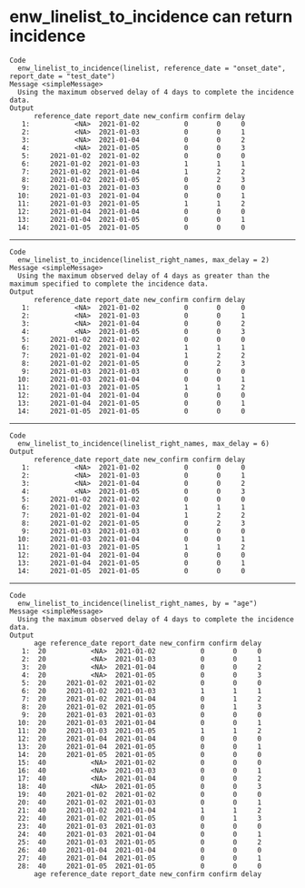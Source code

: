 # enw_linelist_to_incidence can return incidence

    Code
      enw_linelist_to_incidence(linelist, reference_date = "onset_date", report_date = "test_date")
    Message <simpleMessage>
      Using the maximum observed delay of 4 days to complete the incidence data.
    Output
          reference_date report_date new_confirm confirm delay
       1:           <NA>  2021-01-02           0       0     0
       2:           <NA>  2021-01-03           0       0     1
       3:           <NA>  2021-01-04           0       0     2
       4:           <NA>  2021-01-05           0       0     3
       5:     2021-01-02  2021-01-02           0       0     0
       6:     2021-01-02  2021-01-03           1       1     1
       7:     2021-01-02  2021-01-04           1       2     2
       8:     2021-01-02  2021-01-05           0       2     3
       9:     2021-01-03  2021-01-03           0       0     0
      10:     2021-01-03  2021-01-04           0       0     1
      11:     2021-01-03  2021-01-05           1       1     2
      12:     2021-01-04  2021-01-04           0       0     0
      13:     2021-01-04  2021-01-05           0       0     1
      14:     2021-01-05  2021-01-05           0       0     0

---

    Code
      enw_linelist_to_incidence(linelist_right_names, max_delay = 2)
    Message <simpleMessage>
      Using the maximum observed delay of 4 days as greater than the maximum specified to complete the incidence data.
    Output
          reference_date report_date new_confirm confirm delay
       1:           <NA>  2021-01-02           0       0     0
       2:           <NA>  2021-01-03           0       0     1
       3:           <NA>  2021-01-04           0       0     2
       4:           <NA>  2021-01-05           0       0     3
       5:     2021-01-02  2021-01-02           0       0     0
       6:     2021-01-02  2021-01-03           1       1     1
       7:     2021-01-02  2021-01-04           1       2     2
       8:     2021-01-02  2021-01-05           0       2     3
       9:     2021-01-03  2021-01-03           0       0     0
      10:     2021-01-03  2021-01-04           0       0     1
      11:     2021-01-03  2021-01-05           1       1     2
      12:     2021-01-04  2021-01-04           0       0     0
      13:     2021-01-04  2021-01-05           0       0     1
      14:     2021-01-05  2021-01-05           0       0     0

---

    Code
      enw_linelist_to_incidence(linelist_right_names, max_delay = 6)
    Output
          reference_date report_date new_confirm confirm delay
       1:           <NA>  2021-01-02           0       0     0
       2:           <NA>  2021-01-03           0       0     1
       3:           <NA>  2021-01-04           0       0     2
       4:           <NA>  2021-01-05           0       0     3
       5:     2021-01-02  2021-01-02           0       0     0
       6:     2021-01-02  2021-01-03           1       1     1
       7:     2021-01-02  2021-01-04           1       2     2
       8:     2021-01-02  2021-01-05           0       2     3
       9:     2021-01-03  2021-01-03           0       0     0
      10:     2021-01-03  2021-01-04           0       0     1
      11:     2021-01-03  2021-01-05           1       1     2
      12:     2021-01-04  2021-01-04           0       0     0
      13:     2021-01-04  2021-01-05           0       0     1
      14:     2021-01-05  2021-01-05           0       0     0

---

    Code
      enw_linelist_to_incidence(linelist_right_names, by = "age")
    Message <simpleMessage>
      Using the maximum observed delay of 4 days to complete the incidence data.
    Output
          age reference_date report_date new_confirm confirm delay
       1:  20           <NA>  2021-01-02           0       0     0
       2:  20           <NA>  2021-01-03           0       0     1
       3:  20           <NA>  2021-01-04           0       0     2
       4:  20           <NA>  2021-01-05           0       0     3
       5:  20     2021-01-02  2021-01-02           0       0     0
       6:  20     2021-01-02  2021-01-03           1       1     1
       7:  20     2021-01-02  2021-01-04           0       1     2
       8:  20     2021-01-02  2021-01-05           0       1     3
       9:  20     2021-01-03  2021-01-03           0       0     0
      10:  20     2021-01-03  2021-01-04           0       0     1
      11:  20     2021-01-03  2021-01-05           1       1     2
      12:  20     2021-01-04  2021-01-04           0       0     0
      13:  20     2021-01-04  2021-01-05           0       0     1
      14:  20     2021-01-05  2021-01-05           0       0     0
      15:  40           <NA>  2021-01-02           0       0     0
      16:  40           <NA>  2021-01-03           0       0     1
      17:  40           <NA>  2021-01-04           0       0     2
      18:  40           <NA>  2021-01-05           0       0     3
      19:  40     2021-01-02  2021-01-02           0       0     0
      20:  40     2021-01-02  2021-01-03           0       0     1
      21:  40     2021-01-02  2021-01-04           1       1     2
      22:  40     2021-01-02  2021-01-05           0       1     3
      23:  40     2021-01-03  2021-01-03           0       0     0
      24:  40     2021-01-03  2021-01-04           0       0     1
      25:  40     2021-01-03  2021-01-05           0       0     2
      26:  40     2021-01-04  2021-01-04           0       0     0
      27:  40     2021-01-04  2021-01-05           0       0     1
      28:  40     2021-01-05  2021-01-05           0       0     0
          age reference_date report_date new_confirm confirm delay

